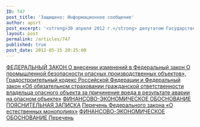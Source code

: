 ```yaml
---
ID: 747
post_title: 'Защищено: Информационное сообщение'
author: apsrt
post_excerpt: '<strong>30 апреля 2012 г.</strong> депутатом Государственной Думы РФ Коломейцевым Н. В. по инициативе АПСРТ внесены в установленном порядке поправки в Федеральный закон «О промышленной безопасности опасных производственных объектов», Градостроительный кодекс Российской Федерации и Федеральный закон «Об обязательном страховании гражданской ответственности владельца опасного объекта за причинение вреда в результате аварии на опасном объекте», а также в Федеральный закон «О естественных монополиях».'
layout: post
permalink: /articles/747
published: true
post_date: 2012-05-15 20:25:00
---
```

<a href="http://www.apsrt.ru/docs/s33s.rtf"> ФЕДЕРАЛЬНЫЙ ЗАКОН О внесении изменений в Федеральный закон  О  промышленной безопасности опасных производственных объектов», Градостроительный кодекс Российской Федерации и Федеральный закон «Об обязательном страховании гражданской ответственности владельца опасного объекта за причинение вреда в результате аварии на опасном объекте»</a> <a href="http://www.apsrt.ru/docs/s32s.rtf"> ФИНАНСОВО-ЭКОНОМИЧЕСКОЕ ОБОСНОВАНИЕ </a>  <a href="http://www.apsrt.ru/docs/s34s.rtf"> ПОЯСНИТЕЛЬНАЯ ЗАПИСКА</a>  <a href="http://www.apsrt.ru/docs/s35s.rtf"> Перечень </a>  <a href="http://www.apsrt.ru/docs/s38s.rtf"> Федерального закона «О естественных монополиях»</a>  <a href="http://www.apsrt.ru/docs/s37s.rtf"> ФИНАНСОВО-ЭКОНОМИЧЕСКОЕ ОБОСНОВАНИЕ </a>   <a href="http://www.apsrt.ru/docs/s36s.rtf"> Перечень</a>